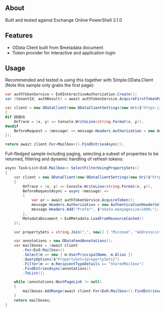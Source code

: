 ﻿## About

Built and tested against Exchange Online PowerShell 3.1.0


## Features

* OData Client built from $metadata document
* Token provider for interactive and application login

## Usage

Recommended and tested is using this together with Simple.OData.Client (Note this sample only grabs the first page):

```csharp
var authTokenService = ExOInteractiveAuthorization.Create();
var (tenantId, authResult) = await authTokenService.AcquireFirstTokenParseTenantId();

var client = new ODataClient(new ODataClientSettings(new Uri($"https://outlook.office.com/adminApi/beta/{tenantId}"))
{
#if DEBUG
    OnTrace = (x, y) => Console.WriteLine(string.Format(x, y)),
#endif
    BeforeRequest = (message) => message.Headers.Authorization = new AuthenticationHeaderValue("Bearer", authResult.AccessToken)
});

return await client.For<Mailbox>().FindEntriesAsync();
```

Full-fledged sample including paging, selecting a subset of properties to be returned, filtering and dynamic handling of refresh tokens:

```csharp
async Task<List<ExO.Mailbox>> SelectFilterUsingPropertySets()
{
    var client = new ODataClient(new ODataClientSettings(new Uri($"https://outlook.office.com/adminApi/beta/{tenantId}"))
    {
        OnTrace = (x, y) => Console.WriteLine(string.Format(x, y)),
        BeforeRequestAsync = async (message) =>
        {
            var ar = await authTokenService.AcquireToken();
            message.Headers.Authorization = new AuthenticationHeaderValue("Bearer", ar.AccessToken);
            message.Headers.Add("Prefer", $"odata.maxpagesize=1000;");
        },
        MetadataDocument = ExOMetadata.LoadFromResourceCached()
    });

    var propertySets = string.Join(",", new[] { "Minimum", "AddressList" });

    var annotations = new ODataFeedAnnotations();
    var mailboxes = (await client
        .For<ExO.Mailbox>()
        .Select(m => new { m.UserPrincipalName, m.Alias })
        .QueryOptions($"PropertySet={propertySets}")
        .Filter(m => m.RecipientTypeDetails == "SharedMailbox")
        .FindEntriesAsync(annotations))
        .ToList();

    while (annotations.NextPageLink != null)
    {
        mailboxes.AddRange(await client.For<ExO.Mailbox>().FindEntriesAsync(annotations.NextPageLink, annotations));
    }
    return mailboxes;
}
```